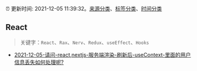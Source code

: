 :alarm_clock: 更新时间: 2021-12-05 11:39:32。[来源分类](../README.md)、[标签分类](../TAGS.md)、[时间分类](../TIMELINE.md)

## React


> 关键字：`React`、`Rax`、`Nerv`、`Redux`、`useEffect`、`Hooks`



- [2021-12-05-请问-react,nextjs-服务端渲染-刷新后-useContext-里面的用户信息丢失如何处理呢?](https://www.v2ex.com/t/820175) 